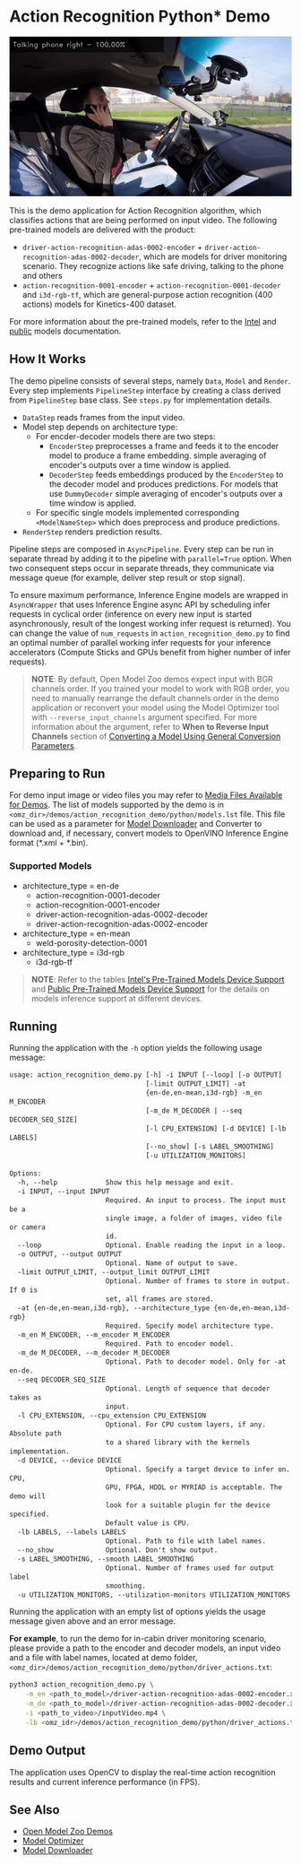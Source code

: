 # Action Recognition Python\* Demo

![](./action_recognition.gif)

This is the demo application for Action Recognition algorithm, which classifies actions that are being performed on input video.
The following pre-trained models are delivered with the product:

* `driver-action-recognition-adas-0002-encoder` + `driver-action-recognition-adas-0002-decoder`, which are models for driver monitoring scenario. They recognize actions like safe driving, talking to the phone and others
* `action-recognition-0001-encoder` + `action-recognition-0001-decoder` and `i3d-rgb-tf`, which are general-purpose action recognition (400 actions) models for Kinetics-400 dataset.

For more information about the pre-trained models, refer to the [Intel](../../../models/intel/index.md) and [public](../../../models/public/index.md) models documentation.

## How It Works

The demo pipeline consists of several steps, namely `Data`, `Model` and `Render`.
Every step implements `PipelineStep` interface by creating a class derived from `PipelineStep` base class. See `steps.py` for implementation details.

* `DataStep` reads frames from the input video.
*  Model step depends on architecture type:
    - For encder-decoder models there are two steps:
      -  `EncoderStep` preprocesses a frame and feeds it to the encoder model to produce a frame embedding. simple averaging of encoder's outputs over a time window is applied.
      -  `DecoderStep` feeds embeddings produced by the `EncoderStep` to the decoder model and produces predictions. For models that use `DummyDecoder` simple averaging of encoder's outputs over a time window is applied.
    - For specific single models implemented corresponding `<ModelNameStep>` which does preprocess and produce predictions.
* `RenderStep` renders prediction results.

Pipeline steps are composed in `AsyncPipeline`. Every step can be run in separate thread by adding it to the pipeline with `parallel=True` option.
When two consequent steps occur in separate threads, they communicate via message queue (for example, deliver step result or stop signal).

To ensure maximum performance, Inference Engine models are wrapped in `AsyncWrapper`
that uses Inference Engine async API by scheduling infer requests in cyclical order
(inference on every new input is started asynchronously, result of the longest working infer request is returned).
You can change the value of `num_requests` in `action_recognition_demo.py` to find an optimal number of parallel working infer requests for your inference accelerators
(Compute Sticks and GPUs benefit from higher number of infer requests).

> **NOTE**: By default, Open Model Zoo demos expect input with BGR channels order. If you trained your model to work with RGB order, you need to manually rearrange the default channels order in the demo application or reconvert your model using the Model Optimizer tool with `--reverse_input_channels` argument specified. For more information about the argument, refer to **When to Reverse Input Channels** section of [Converting a Model Using General Conversion Parameters](https://docs.openvinotoolkit.org/latest/_docs_MO_DG_prepare_model_convert_model_Converting_Model_General.html).

## Preparing to Run

For demo input image or video files you may refer to [Media Files Available for Demos](../../README.md#Media-Files-Available-for-Demos).
The list of models supported by the demo is in `<omz_dir>/demos/action_recognition_demo/python/models.lst` file.
This file can be used as a parameter for [Model Downloader](../../../tools/downloader/README.md) and Converter to download and, if necessary, convert models to OpenVINO Inference Engine format (\*.xml + \*.bin).

### Supported Models

* architecture_type = en-de
    - action-recognition-0001-decoder
    - action-recognition-0001-encoder
    - driver-action-recognition-adas-0002-decoder
    - driver-action-recognition-adas-0002-encoder
* architecture_type = en-mean
    - weld-porosity-detection-0001
* architecture_type = i3d-rgb
    - i3d-rgb-tf

> **NOTE**: Refer to the tables [Intel's Pre-Trained Models Device Support](../../../models/intel/device_support.md) and [Public Pre-Trained Models Device Support](../../../models/public/device_support.md) for the details on models inference support at different devices.

## Running

Running the application with the `-h` option yields the following usage message:

```
usage: action_recognition_demo.py [-h] -i INPUT [--loop] [-o OUTPUT]
                                  [-limit OUTPUT_LIMIT] -at
                                  {en-de,en-mean,i3d-rgb} -m_en M_ENCODER
                                  [-m_de M_DECODER | --seq DECODER_SEQ_SIZE]
                                  [-l CPU_EXTENSION] [-d DEVICE] [-lb LABELS]
                                  [--no_show] [-s LABEL_SMOOTHING]
                                  [-u UTILIZATION_MONITORS]

Options:
  -h, --help            Show this help message and exit.
  -i INPUT, --input INPUT
                        Required. An input to process. The input must be a
                        single image, a folder of images, video file or camera
                        id.
  --loop                Optional. Enable reading the input in a loop.
  -o OUTPUT, --output OUTPUT
                        Optional. Name of output to save.
  -limit OUTPUT_LIMIT, --output_limit OUTPUT_LIMIT
                        Optional. Number of frames to store in output. If 0 is
                        set, all frames are stored.
  -at {en-de,en-mean,i3d-rgb}, --architecture_type {en-de,en-mean,i3d-rgb}
                        Required. Specify model architecture type.
  -m_en M_ENCODER, --m_encoder M_ENCODER
                        Required. Path to encoder model.
  -m_de M_DECODER, --m_decoder M_DECODER
                        Optional. Path to decoder model. Only for -at en-de.
  --seq DECODER_SEQ_SIZE
                        Optional. Length of sequence that decoder takes as
                        input.
  -l CPU_EXTENSION, --cpu_extension CPU_EXTENSION
                        Optional. For CPU custom layers, if any. Absolute path
                        to a shared library with the kernels implementation.
  -d DEVICE, --device DEVICE
                        Optional. Specify a target device to infer on. CPU,
                        GPU, FPGA, HDDL or MYRIAD is acceptable. The demo will
                        look for a suitable plugin for the device specified.
                        Default value is CPU.
  -lb LABELS, --labels LABELS
                        Optional. Path to file with label names.
  --no_show             Optional. Don't show output.
  -s LABEL_SMOOTHING, --smooth LABEL_SMOOTHING
                        Optional. Number of frames used for output label
                        smoothing.
  -u UTILIZATION_MONITORS, --utilization-monitors UTILIZATION_MONITORS
```

Running the application with an empty list of options yields the usage message given above and an error message.

**For example**, to run the demo for in-cabin driver monitoring scenario, please provide a path to the encoder and decoder models, an input video and a file with label names, located at demo folder, `<omz_dir>/demos/action_recognition_demo/python/driver_actions.txt`:

```sh
python3 action_recognition_demo.py \
    -m_en <path_to_model>/driver-action-recognition-adas-0002-encoder.xml \
    -m_de <path_to_model>/driver-action-recognition-adas-0002-decoder.xml \
    -i <path_to_video>/inputVideo.mp4 \
    -lb <omz_idr>/demos/action_recognition_demo/python/driver_actions.txt
```

## Demo Output

The application uses OpenCV to display the real-time action recognition results and current inference performance (in FPS).

## See Also

* [Open Model Zoo Demos](../../README.md)
* [Model Optimizer](https://docs.openvinotoolkit.org/latest/_docs_MO_DG_Deep_Learning_Model_Optimizer_DevGuide.html)
* [Model Downloader](../../../tools/downloader/README.md)
